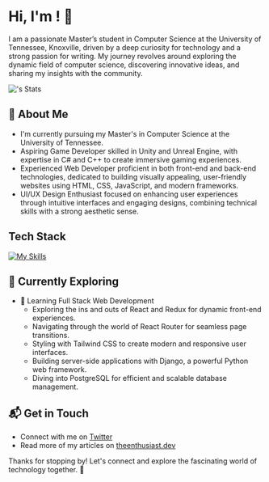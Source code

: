 # Hi, I'm <Yashraj Gaikwad>! 👋

I am a passionate Master’s student in Computer Science at the University of Tennessee, Knoxville, driven by a deep curiosity for technology and a strong passion for writing. My journey revolves around exploring the dynamic field of computer science, discovering innovative ideas, and sharing my insights with the community.

![<username>'s Stats](https://github-readme-stats.vercel.app/api?username=yashraj-28&theme=vue-dark&show_icons=true&hide_border=true&count_private=true)

## 🚀 About Me

- I'm currently pursuing my Master's in Computer Science at the University of Tennessee.
- Aspiring Game Developer skilled in Unity and Unreal Engine, with expertise in C# and C++ to create immersive gaming experiences.
- Experienced Web Developer proficient in both front-end and back-end technologies, dedicated to building visually appealing, user-friendly websites using HTML, CSS, JavaScript, and modern frameworks.
- UI/UX Design Enthusiast focused on enhancing user experiences through intuitive interfaces and engaging designs, combining technical skills with a strong aesthetic sense.
  
## Tech Stack
[![My Skills](https://skillicons.dev/icons?i=js,html,css,wasm)](https://skillicons.dev)

## 🌱 Currently Exploring

- 🚀 Learning Full Stack Web Development
  - Exploring the ins and outs of React and Redux for dynamic front-end experiences.
  - Navigating through the world of React Router for seamless page transitions.
  - Styling with Tailwind CSS to create modern and responsive user interfaces.
  - Building server-side applications with Django, a powerful Python web framework.
  - Diving into PostgreSQL for efficient and scalable database management.



## 📬 Get in Touch

- Connect with me on [Twitter](https://twitter.com/introvertedbot)
- Read more of my articles on [theenthusiast.dev](https://theenthusiast.dev)

Thanks for stopping by! Let's connect and explore the fascinating world of technology together. 🚀




<!--
**yashraj-28/yashraj-28** is a ✨ _special_ ✨ repository because its `README.md` (this file) appears on your GitHub profile.

Here are some ideas to get you started:

- 🔭 I’m currently working on ...
- 🌱 I’m currently learning ...
- 👯 I’m looking to collaborate on ...
- 🤔 I’m looking for help with ...
- 💬 Ask me about ...
- 📫 How to reach me: ...
- 😄 Pronouns: ...
- ⚡ Fun fact: ...
-->
